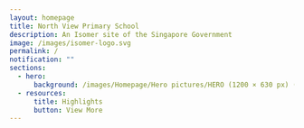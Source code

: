 ```yaml
---
layout: homepage
title: North View Primary School
description: An Isomer site of the Singapore Government
image: /images/isomer-logo.svg
permalink: /
notification: ""
sections:
  - hero:
      background: /images/Homepage/Hero pictures/HERO (1200 × 630 px) (1).gif
  - resources:
      title: Highlights
      button: View More
---
```

